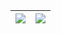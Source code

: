 | <img align="center" src="https://github-readme-stats.vercel.app/api?username=rzeldent&show_icons=true&include_all_commits=true&hide_border=true&count_private=true" /> | <img align="center" src="https://github-readme-stats.vercel.app/api/top-langs/?username=rzeldent&layout=compact&hide_border=true&langs_count=6"/> |
| ------------- | ------------- |
<!--
**rzeldent/rzeldent** is a ✨ _special_ ✨ repository because its `README.md` (this file) appears on your GitHub profile.

Here are some ideas to get you started:

- 🔭 I’m currently working on ...
- 🌱 I’m currently learning ...
- 👯 I’m looking to collaborate on ...
- 🤔 I’m looking for help with ...
- 💬 Ask me about ...
- 📫 How to reach me: ...
- 😄 Pronouns: ...
- ⚡ Fun fact: ...
-->
